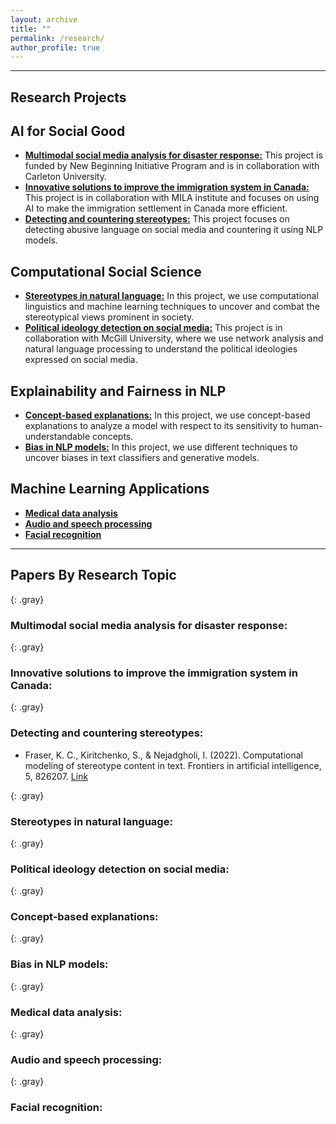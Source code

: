 ```yaml
---
layout: archive
title: ""
permalink: /research/
author_profile: true
---
```


---
Research Projects
---

## AI for Social Good
  - [**Multimodal social media analysis for disaster response:**](#MultiModal-Disaster) This project is funded by New Beginning Initiative Program and is in collaboration with Carleton University. 
  - [**Innovative solutions to improve the immigration system in Canada:**](#Immigration) This project is in collaboration with MILA institute and focuses on using AI to make the immigration settlement in Canada more efficient. 
  - [**Detecting and countering stereotypes:**](#Det-Count-Stereo) This project focuses on detecting abusive language on social media and countering it using NLP models.
    
## Computational Social Science
  - [**Stereotypes in natural language:**](#Stereo-NL) In this project, we use computational linguistics and machine learning techniques to uncover and combat the stereotypical views prominent in society. 
  - [**Political ideology detection on social media:**](#political-ideology) This project is in collaboration with McGill University, where we use network analysis and natural language processing to understand the political ideologies expressed on social media.
    
## Explainability and Fairness in NLP
  - [**Concept-based explanations:**](#TCAV) In this project, we use concept-based explanations to analyze a model with respect to its sensitivity to human-understandable concepts. 
  - [**Bias in NLP models:**](#Bias) In this project, we use different techniques to uncover biases in text classifiers and generative models.
    
## Machine Learning Applications
  - [**Medical data analysis**](#biomedical)
  - [**Audio and speech processing**](#Speech)
  - [**Facial recognition**](#PhD)
    
---
Papers By Research Topic
---

{: .gray}
### Multimodal social media analysis for disaster response:
<a id="MultiModal-Disaster"></a>


{: .gray}
### Innovative solutions to improve the immigration system in Canada:
<a id="#Immigration"></a>



{: .gray}
### Detecting and countering stereotypes:
<a id="Det-Count-Stereo"></a>

- Fraser, K. C., Kiritchenko, S., & Nejadgholi, I. (2022). Computational modeling of stereotype content in text. Frontiers in artificial intelligence, 5, 826207. [Link](https://www.frontiersin.org/articles/10.3389/frai.2022.826207/full)

{: .gray}
### Stereotypes in natural language:
<a id="Stereo-NL"></a>

{: .gray}
### Political ideology detection on social media:
<a id="political-ideology"></a>


{: .gray}
### Concept-based explanations:
<a id="TCAV"></a>

{: .gray}
### Bias in NLP models:
<a id="Bias"></a>

{: .gray}
### Medical data analysis:
<a id="biomedical"></a>

{: .gray}
### Audio and speech processing:
<a id="Speech"></a>

{: .gray}
### Facial recognition:
<a id="PhD"></a>


